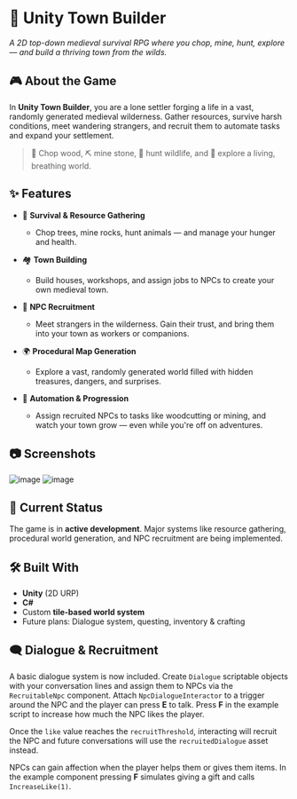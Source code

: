 # 🏰 Unity Town Builder

_A 2D top-down medieval survival RPG where you chop, mine, hunt, explore — and build a thriving town from the wilds._

## 🎮 About the Game

In **Unity Town Builder**, you are a lone settler forging a life in a vast, randomly generated medieval wilderness. Gather resources, survive harsh conditions, meet wandering strangers, and recruit them to automate tasks and expand your settlement.

> 🌲 Chop wood, ⛏️ mine stone, 🐗 hunt wildlife, and 🧭 explore a living, breathing world.

## ✨ Features

- 🧱 **Survival & Resource Gathering**
  - Chop trees, mine rocks, hunt animals — and manage your hunger and health.
  
- 🏘️ **Town Building**
  - Build houses, workshops, and assign jobs to NPCs to create your own medieval town.
  
- 🤝 **NPC Recruitment**
  - Meet strangers in the wilderness. Gain their trust, and bring them into your town as workers or companions.

- 🌍 **Procedural Map Generation**
  - Explore a vast, randomly generated world filled with hidden treasures, dangers, and surprises.

- 🎯 **Automation & Progression**
  - Assign recruited NPCs to tasks like woodcutting or mining, and watch your town grow — even while you're off on adventures.

## 📷 Screenshots

![image](https://github.com/user-attachments/assets/8012a95f-0fc6-428e-a5f2-6ee24dd7cb0b)
![image](https://github.com/user-attachments/assets/d1f24e30-7185-4c71-b157-e95361f26e12)


## 🚧 Current Status

The game is in **active development**. Major systems like resource gathering, procedural world generation, and NPC recruitment are being implemented.

## 🛠️ Built With

- **Unity** (2D URP)
- **C#**
- Custom **tile-based world system**
- Future plans: Dialogue system, questing, inventory & crafting

## 🗨️ Dialogue & Recruitment

A basic dialogue system is now included. Create `Dialogue` scriptable objects with your conversation lines and assign them to NPCs via the `RecruitableNpc` component. Attach `NpcDialogueInteractor` to a trigger around the NPC and the player can press **E** to talk. Press **F** in the example script to increase how much the NPC likes the player.

Once the `like` value reaches the `recruitThreshold`, interacting will recruit the NPC and future conversations will use the `recruitedDialogue` asset instead.

NPCs can gain affection when the player helps them or gives them items. In the example component pressing **F** simulates giving a gift and calls `IncreaseLike(1)`.

